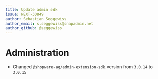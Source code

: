 ```yaml
---
title: Update admin sdk
issue: NEXT-30849
author: Sebastian Seggewiss
author_email: s.seggewiss@snapadmin.net
author_github: @seggewiss
---
```

# Administration
* Changed `@shopware-ag/admin-extension-sdk` version from `3.0.14` to `3.0.15`
